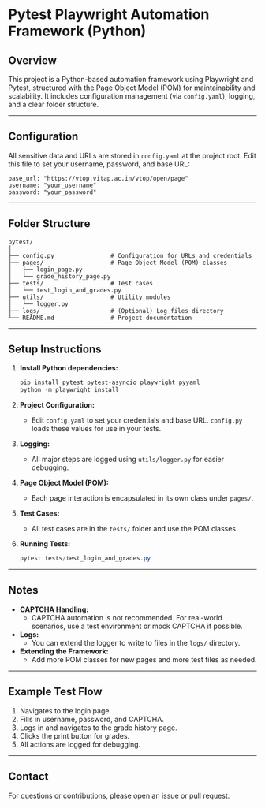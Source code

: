 # Pytest Playwright Automation Framework (Python)

## Overview
This project is a Python-based automation framework using Playwright and Pytest, structured with the Page Object Model (POM) for maintainability and scalability. It includes configuration management (via `config.yaml`), logging, and a clear folder structure.

---

## Configuration
All sensitive data and URLs are stored in `config.yaml` at the project root. Edit this file to set your username, password, and base URL:

```
base_url: "https://vtop.vitap.ac.in/vtop/open/page"
username: "your_username"
password: "your_password"
```

---

## Folder Structure

```
pytest/
│
├── config.py                # Configuration for URLs and credentials
├── pages/                   # Page Object Model (POM) classes
│   ├── login_page.py
│   └── grade_history_page.py
├── tests/                   # Test cases
│   └── test_login_and_grades.py
├── utils/                   # Utility modules
│   └── logger.py
├── logs/                    # (Optional) Log files directory
└── README.md                # Project documentation
```

---

## Setup Instructions

1. **Install Python dependencies:**
   ```powershell
   pip install pytest pytest-asyncio playwright pyyaml
   python -m playwright install
   ```

2. **Project Configuration:**
   - Edit `config.yaml` to set your credentials and base URL. `config.py` loads these values for use in your tests.

4. **Logging:**
   - All major steps are logged using `utils/logger.py` for easier debugging.

5. **Page Object Model (POM):**
   - Each page interaction is encapsulated in its own class under `pages/`.

6. **Test Cases:**
   - All test cases are in the `tests/` folder and use the POM classes.

7. **Running Tests:**
   ```powershell
   pytest tests/test_login_and_grades.py
   ```

---

## Notes
- **CAPTCHA Handling:**
  - CAPTCHA automation is not recommended. For real-world scenarios, use a test environment or mock CAPTCHA if possible.
- **Logs:**
  - You can extend the logger to write to files in the `logs/` directory.
- **Extending the Framework:**
  - Add more POM classes for new pages and more test files as needed.

---

## Example Test Flow
1. Navigates to the login page.
2. Fills in username, password, and CAPTCHA.
3. Logs in and navigates to the grade history page.
4. Clicks the print button for grades.
5. All actions are logged for debugging.

---

## Contact
For questions or contributions, please open an issue or pull request.
